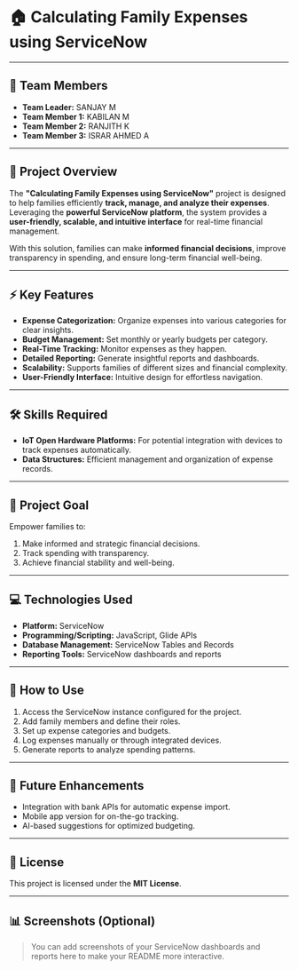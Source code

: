 # 🏠 Calculating Family Expenses using ServiceNow

---

## 👥 Team Members
- **Team Leader:** SANJAY M  
- **Team Member 1:** KABILAN M  
- **Team Member 2:** RANJITH K  
- **Team Member 3:** ISRAR AHMED A  

---

## 📌 Project Overview
The **"Calculating Family Expenses using ServiceNow"** project is designed to help families efficiently **track, manage, and analyze their expenses**. Leveraging the **powerful ServiceNow platform**, the system provides a **user-friendly, scalable, and intuitive interface** for real-time financial management.  

With this solution, families can make **informed financial decisions**, improve transparency in spending, and ensure long-term financial well-being.

---

## ⚡ Key Features
- **Expense Categorization:** Organize expenses into various categories for clear insights.  
- **Budget Management:** Set monthly or yearly budgets per category.  
- **Real-Time Tracking:** Monitor expenses as they happen.  
- **Detailed Reporting:** Generate insightful reports and dashboards.  
- **Scalability:** Supports families of different sizes and financial complexity.  
- **User-Friendly Interface:** Intuitive design for effortless navigation.  

---

## 🛠 Skills Required
- **IoT Open Hardware Platforms:** For potential integration with devices to track expenses automatically.  
- **Data Structures:** Efficient management and organization of expense records.  

---

## 🎯 Project Goal
Empower families to:  
1. Make informed and strategic financial decisions.  
2. Track spending with transparency.  
3. Achieve financial stability and well-being.  

---

## 💻 Technologies Used
- **Platform:** ServiceNow  
- **Programming/Scripting:** JavaScript, Glide APIs  
- **Database Management:** ServiceNow Tables and Records  
- **Reporting Tools:** ServiceNow dashboards and reports  

---

## 🚀 How to Use
1. Access the ServiceNow instance configured for the project.  
2. Add family members and define their roles.  
3. Set up expense categories and budgets.  
4. Log expenses manually or through integrated devices.  
5. Generate reports to analyze spending patterns.  

---

## 🔮 Future Enhancements
- Integration with bank APIs for automatic expense import.  
- Mobile app version for on-the-go tracking.  
- AI-based suggestions for optimized budgeting.  

---

## 📄 License
This project is licensed under the **MIT License**.

---

## 📊 Screenshots (Optional)
> You can add screenshots of your ServiceNow dashboards and reports here to make your README more interactive.

